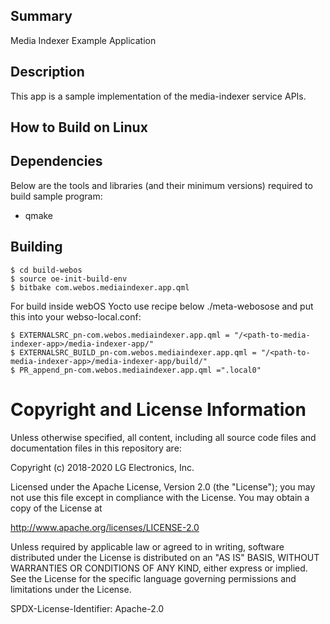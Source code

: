 Summary
-------
Media Indexer Example Application

Description
-----------
This app is a sample implementation of the media-indexer service APIs.

How to Build on Linux
---------------------

## Dependencies

Below are the tools and libraries (and their minimum versions) required to build sample program:

* qmake

## Building

    $ cd build-webos
    $ source oe-init-build-env
    $ bitbake com.webos.mediaindexer.app.qml

For build inside webOS Yocto use recipe below ./meta-webosose and put
this into your webso-local.conf:

    $ EXTERNALSRC_pn-com.webos.mediaindexer.app.qml = "/<path-to-media-indexer-app>/media-indexer-app/"
    $ EXTERNALSRC_BUILD_pn-com.webos.mediaindexer.app.qml = "/<path-to-media-indexer-app>/media-indexer-app/build/"
    $ PR_append_pn-com.webos.mediaindexer.app.qml =".local0"

Copyright and License Information
=================================
Unless otherwise specified, all content, including all source code files and
documentation files in this repository are:

Copyright (c) 2018-2020 LG Electronics, Inc.

Licensed under the Apache License, Version 2.0 (the "License");
you may not use this file except in compliance with the License.
You may obtain a copy of the License at

http://www.apache.org/licenses/LICENSE-2.0

Unless required by applicable law or agreed to in writing, software
distributed under the License is distributed on an "AS IS" BASIS,
WITHOUT WARRANTIES OR CONDITIONS OF ANY KIND, either express or implied.
See the License for the specific language governing permissions and
limitations under the License.

SPDX-License-Identifier: Apache-2.0

